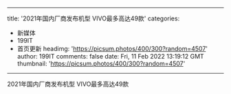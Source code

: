 
---
title: '2021年国内厂商发布机型 VIVO最多高达49款'
categories: 
 - 新媒体
 - 199IT
 - 首页更新
headimg: 'https://picsum.photos/400/300?random=4507'
author: 199IT
comments: false
date: Fri, 11 Feb 2022 13:19:12 GMT
thumbnail: 'https://picsum.photos/400/300?random=4507'
---

<div>   
2021年国内厂商发布机型 VIVO最多高达49款  
</div>
            